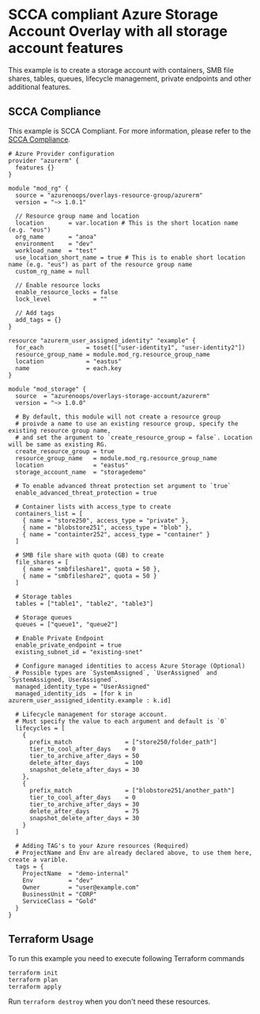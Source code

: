# SCCA compliant Azure Storage Account Overlay with all storage account features

This example is to create a storage account with containers, SMB file shares, tables, queues, lifecycle management, private endpoints and other additional features.

## SCCA Compliance

This example is SCCA Compliant. For more information, please refer to the [SCCA Compliance]("https://www.cisa.gov/secure-cloud-computing-architecture").

```hcl
# Azure Provider configuration
provider "azurerm" {
  features {}
}

module "mod_rg" {
  source = "azurenoops/overlays-resource-group/azurerm"
  version = "~> 1.0.1"

  // Resource group name and location
  location       = var.location # This is the short location name (e.g. "eus")
  org_name       = "anoa"
  environment    = "dev"
  workload_name  = "test"
  use_location_short_name = true # This is to enable short location name (e.g. "eus") as part of the resource group name
  custom_rg_name = null

  // Enable resource locks
  enable_resource_locks = false
  lock_level            = ""

  // Add tags
  add_tags = {}
}

resource "azurerm_user_assigned_identity" "example" {
  for_each            = toset(["user-identity1", "user-identity2"])
  resource_group_name = module.mod_rg.resource_group_name
  location            = "eastus"
  name                = each.key
}

module "mod_storage" {
  source  = "azurenoops/overlays-storage-account/azurerm"
  version = "~> 1.0.0"

  # By default, this module will not create a resource group
  # proivde a name to use an existing resource group, specify the existing resource group name, 
  # and set the argument to `create_resource_group = false`. Location will be same as existing RG. 
  create_resource_group = true
  resource_group_name   = module.mod_rg.resource_group_name
  location              = "eastus"
  storage_account_name  = "storagedemo"

  # To enable advanced threat protection set argument to `true`
  enable_advanced_threat_protection = true

  # Container lists with access_type to create
  containers_list = [
    { name = "store250", access_type = "private" },
    { name = "blobstore251", access_type = "blob" },
    { name = "containter252", access_type = "container" }
  ]

  # SMB file share with quota (GB) to create
  file_shares = [
    { name = "smbfileshare1", quota = 50 },
    { name = "smbfileshare2", quota = 50 }
  ]

  # Storage tables
  tables = ["table1", "table2", "table3"]

  # Storage queues
  queues = ["queue1", "queue2"]

  # Enable Private Endpoint
  enable_private_endpoint = true
  existing_subnet_id = "existing-snet"

  # Configure managed identities to access Azure Storage (Optional)
  # Possible types are `SystemAssigned`, `UserAssigned` and `SystemAssigned, UserAssigned`.
  managed_identity_type = "UserAssigned"
  managed_identity_ids  = [for k in azurerm_user_assigned_identity.example : k.id]

  # Lifecycle management for storage account.
  # Must specify the value to each argument and default is `0` 
  lifecycles = [
    {
      prefix_match               = ["store250/folder_path"]
      tier_to_cool_after_days    = 0
      tier_to_archive_after_days = 50
      delete_after_days          = 100
      snapshot_delete_after_days = 30
    },
    {
      prefix_match               = ["blobstore251/another_path"]
      tier_to_cool_after_days    = 0
      tier_to_archive_after_days = 30
      delete_after_days          = 75
      snapshot_delete_after_days = 30
    }
  ]

  # Adding TAG's to your Azure resources (Required)
  # ProjectName and Env are already declared above, to use them here, create a varible. 
  tags = {
    ProjectName  = "demo-internal"
    Env          = "dev"
    Owner        = "user@example.com"
    BusinessUnit = "CORP"
    ServiceClass = "Gold"
  }
}
```

## Terraform Usage

To run this example you need to execute following Terraform commands

```hcl
terraform init
terraform plan
terraform apply
```

Run `terraform destroy` when you don't need these resources.